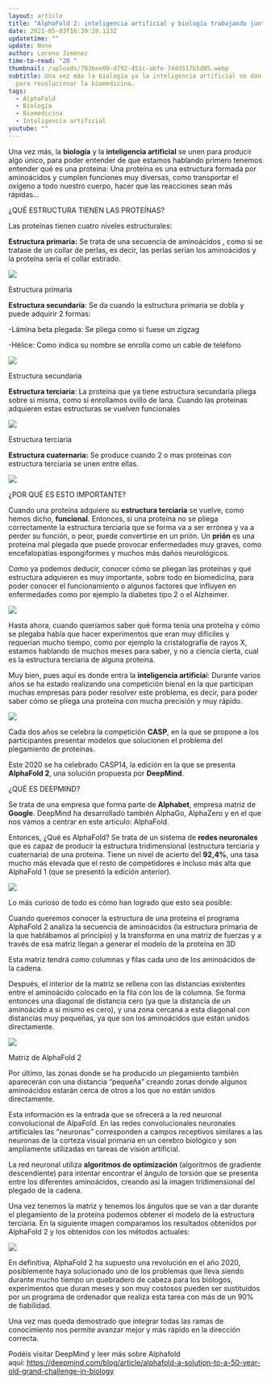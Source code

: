 ```yaml
---
layout: article
title: "AlphaFold 2: inteligencia artificial y biología trabajando juntos."
date: 2021-05-03T16:39:28.123Z
updatetime: ""
update: None
author: Lorena Jiménez
time-to-read: "20 "
thumbnail: /uploads/7036ee09-d792-451c-abfe-74dd517b5d85.webp
subtitle: Una vez más la biología ya la inteligencia artificial se dan la mano
  para revolucionar la biomedicina.
tags:
  - AlphaFold
  - Biología
  - Biomedicina
  - Inteligencia artificial
youtube: ""
---
```

Una vez más, la **biología** y la **inteligencia artificial** se unen para producir algo único, para poder entender de que estamos hablando primero tenemos entender qué es una proteína: Una proteína es una estructura formada por aminoácidos y cumplen funciones muy diversas, como transportar el oxígeno a todo nuestro cuerpo, hacer que las reacciones sean más rápidas...

¿QUÉ ESTRUCTURA TIENEN LAS PROTEÍNAS?

Las proteínas tienen cuatro niveles estructurales: 

**Estructura primaria:** Se trata de una secuencia de aminoácidos , como si se tratase de un collar de perlas, es decir, las perlas serían los aminoácidos y la proteína sería el collar estirado.

![](https://fagolambda-436fc1.ingress-baronn.easywp.com/wp-content/uploads/2021/02/54804E02-0FD4-4D39-84DA-4F92324FB746.jpeg)

Estructura primaria

**Estructura secundaría**: Se da cuando la estructura primaria se dobla y puede adquirir 2 formas: 

\-Lámina beta plegada: Se pliega como si fuese un zigzag

\-Hélice: Como indica su nombre se enrolla como un cable de teléfono

![](https://fagolambda-436fc1.ingress-baronn.easywp.com/wp-content/uploads/2021/02/047D4936-8C7F-4896-9DD7-1FB4428F518D.gif)

Estructura secundaria

**Estructura terciaria**: La proteína que ya tiene estructura secundaria pliega sobre si misma, como si enrollamos ovillo de lana. Cuando las proteínas adquieren estas estructuras se vuelven funcionales

![](https://fagolambda-436fc1.ingress-baronn.easywp.com/wp-content/uploads/2021/02/99CA2E21-44BC-4965-BBBC-8A1927E88ABD.jpeg)

Estructura terciaria

**Estructura cuaternaria:** Se produce cuando 2 o mas proteínas con estructura terciaria se unen entre ellas.

![](https://fagolambda-436fc1.ingress-baronn.easywp.com/wp-content/uploads/2021/02/9758F361-D3D1-409B-9E3A-16644597F70C-1024x1024.jpeg)

¿POR QUÉ ES ESTO IMPORTANTE?

Cuando una proteína adquiere su **estructura terciaria** se vuelve, como hemos dicho, **funcional**. Entonces, si una proteína no se pliega correctamente la estructura terciaria que se forma va a ser errónea y va a perder su función, o peor, puede convertirse en un prión. Un **prión** es una proteína mal plegada que puede provocar enfermedades muy graves, como encefalopatías espongiformes y muchos más daños neurológicos.

Como ya podemos deducir, conocer cómo se pliegan las proteínas y qué estructura adquieren es muy importante, sobre todo en biomedicina, para poder conocer el funcionamiento o algunos factores que influyen en enfermedades como por ejemplo la diabetes tipo 2 o el Alzheimer.

![](https://fagolambda-436fc1.ingress-baronn.easywp.com/wp-content/uploads/2021/02/212A96A1-3744-4ACF-9A75-59D520CB33AD.jpeg)

Hasta ahora, cuando queríamos saber qué forma tenía una proteína y cómo se plegaba había que hacer experimentos que eran muy difíciles y requerían mucho tiempo, como por ejemplo la cristalografía de rayos X, estamos hablando de muchos meses para saber, y no a ciencia cierta, cual es la estructura terciaria de alguna proteína. 

Muy bien, pues aquí es donde entra la **inteligencia artificia**l: Durante varios años se ha estado realizando una competición bienal en la que participan muchas empresas para poder resolver este problema, es decir, para poder saber cómo se pliega una proteína con mucha precisión y muy rápido.

![](https://media.giphy.com/media/gpXfKa9xLAR56/giphy.gif)

Cada dos años se celebra la competición **CASP**, en la que se propone a los participantes presentar modelos que solucionen el problema del plegamiento de proteínas. 

Este 2020 se ha celebrado CASP14, la edición en la que se presenta **AlphaFold 2**, una solución propuesta por **DeepMind**.

¿QUÉ ES DEEPMIND?

Se trata de una empresa que forma parte de **Alphabet**, empresa matriz de **Google**. DeepMind ha desarrollado también AlphaGo, AlphaZero y en el que nos vamos a centrar en este articulo: AlphaFold. 

Entonces, ¿Qué es AlphaFold? Se trata de un sistema de **redes neuronales** que es capaz de producir la estructura tridimensional (estructura terciaria y cuaternaria) de una proteína. Tiene un nivel de acierto del **92,4%**, una tasa mucho más elevada que el resto de competidores e incluso más alta que AlphaFold 1 (que se presentó la edición anterior).

![](https://media.giphy.com/media/5VKbvrjxpVJCM/giphy.gif)

Lo más curioso de todo es cómo han logrado que esto sea posible: 

Cuando queremos conocer la estructura de una proteína el programa AlphaFold 2 analiza la secuencia de aminoácidos (la estructura primaria de la que hablábamos al principio) y la transforma en una matriz de fuerzas y a través de esa matriz llegan a generar el modelo de la proteína en 3D

Esta matriz tendrá como columnas y filas cada uno de los aminoácidos de la cadena.

Después, el interior de la matriz se rellena con las distancias existentes entre el aminoácido colocado en la fila con los de la columna. Se forma entonces una diagonal de distancia cero (ya que la distancia de un aminoácido a si mismo es cero), y una zona cercana a esta diagonal con distancias muy pequeñas, ya que son los aminoácidos que están unidos directamente.

![](https://fagolambda-436fc1.ingress-baronn.easywp.com/wp-content/uploads/2021/02/D0988EA6-805C-4499-9C0E-C73A5BFE3C5E.jpeg)

Matriz de AlphaFold 2

Por último, las zonas donde se ha producido un plegamiento también aparecerán con una distancia “pequeña” creando zonas donde algunos aminoácidos estarán cerca de otros a los que no están unidos directamente.

Esta información es la entrada que se ofrecerá a la red neuronal convolucional de AlpaFold. En las redes convolucionales neuronales artificiales las “neuronas” corresponden a campos receptivos similares a las neuronas de la corteza visual primaria en un cerebro biológico y son ampliamente utilizadas en tareas de visión artificial.

La red neuronal utiliza **algoritmos de optimización** (algoritmos de gradiente descendiente) para intentar encontrar el ángulo de torsión que se presenta entre los diferentes aminoácidos, creando así la imagen tridimensional del plegado de la cadena.

Una vez tenemos la matriz y tenemos los ángulos que se van a dar durante el plegamiento de la proteína podemos obtener el modelo de la estructura terciaria. En la siguiente imagen comparamos los resultados obtenidos por AlphaFold 2 y los obtenidos con los métodos actuales:

![](https://fagolambda-436fc1.ingress-baronn.easywp.com/wp-content/uploads/2021/02/5224AE8D-A70D-4EBC-AE84-6FEC286C186B-1024x576.gif)

En definitiva, AlphaFold 2 ha supuesto una revolución en el año 2020, posiblemente haya solucionado uno de los problemas que lleva siendo durante mucho tiempo un quebradero de cabeza para los biólogos, experimentos que duran meses y son muy costosos pueden ser sustituidos por un programa de ordenador que realiza esta tarea con más de un 90% de fiabilidad. 

Una vez mas queda demostrado que integrar todas las ramas de conocimiento nos permite avanzar mejor y más rápido en la dirección correcta. 

Podéis visitar DeepMind y leer más sobre Alphafold aquí: <https://deepmind.com/blog/article/alphafold-a-solution-to-a-50-year-old-grand-challenge-in-biology>